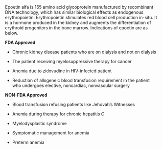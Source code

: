 Epoetin alfa is 165 amino acid glycoprotein manufactured by recombinant DNA technology, which has similar biological effects as endogenous erythropoietin. Erythropoietin stimulates red blood cell production in-situ. It is a hormone produced in the kidney and augments the differentiation of erythroid progenitors in the bone marrow. Indications of epoetin are as below.

**FDA Approved**

- Chronic kidney disease patients who are on dialysis and not on dialysis

- The patient receiving myelosuppressive therapy for cancer

- Anemia due to zidovudine in HIV-infected patient

- Reduction of allogeneic blood transfusion requirement in the patient who undergoes elective, noncardiac, nonvascular surgery

**NON-FDA Approved**

- Blood transfusion refusing patients like Jehovah’s Witnesses

- Anemia during therapy for chronic hepatitis C

- Myelodysplastic syndrome

- Symptomatic management for anemia

- Preterm anemia